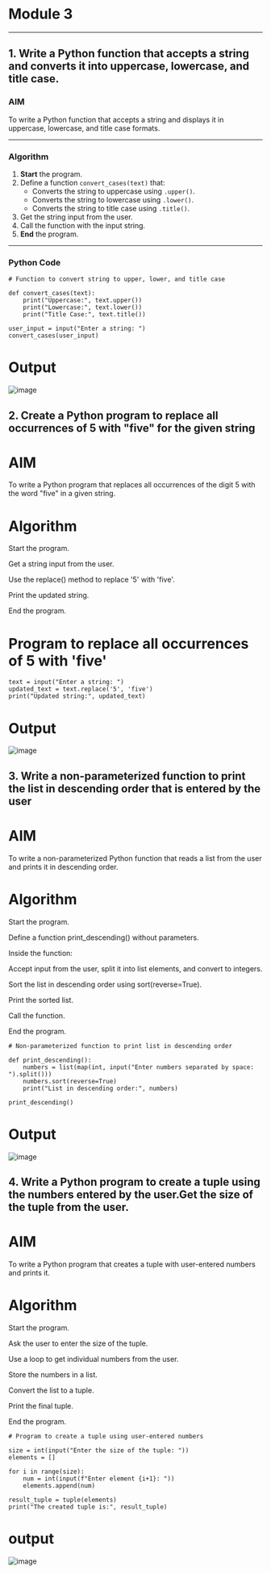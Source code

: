 # Module 3  

---

## 1. Write a Python function that accepts a string and converts it into uppercase, lowercase, and title case.

### AIM  
To write a Python function that accepts a string and displays it in uppercase, lowercase, and title case formats.

---

### Algorithm

1. **Start** the program.  
2. Define a function `convert_cases(text)` that:
   - Converts the string to uppercase using `.upper()`.
   - Converts the string to lowercase using `.lower()`.
   - Converts the string to title case using `.title()`.
3. Get the string input from the user.  
4. Call the function with the input string.  
5. **End** the program.  

---

### Python Code
```
# Function to convert string to upper, lower, and title case

def convert_cases(text):
    print("Uppercase:", text.upper())
    print("Lowercase:", text.lower())
    print("Title Case:", text.title())

user_input = input("Enter a string: ")
convert_cases(user_input)
```
# Output
![image](https://github.com/user-attachments/assets/5d3ab23d-1f35-45b9-85ff-bbe43314417b)

## 2. Create a Python program to replace all occurrences of 5 with "five" for the given string
# AIM
To write a Python program that replaces all occurrences of the digit 5 with the word "five" in a given string.

# Algorithm
Start the program.

Get a string input from the user.

Use the replace() method to replace '5' with 'five'.

Print the updated string.

End the program.

# Program to replace all occurrences of 5 with 'five'
```
text = input("Enter a string: ")
updated_text = text.replace('5', 'five')
print("Updated string:", updated_text)
```
# Output
![image](https://github.com/user-attachments/assets/4f6bbdf6-0a7c-42a8-93e0-b041fa4d888b)

## 3. Write a non-parameterized function to print the list in descending order that is entered by the user
# AIM
To write a non-parameterized Python function that reads a list from the user and prints it in descending order.

# Algorithm
Start the program.

Define a function print_descending() without parameters.

Inside the function:

Accept input from the user, split it into list elements, and convert to integers.

Sort the list in descending order using sort(reverse=True).

Print the sorted list.

Call the function.

End the program.

```
# Non-parameterized function to print list in descending order

def print_descending():
    numbers = list(map(int, input("Enter numbers separated by space: ").split()))
    numbers.sort(reverse=True)
    print("List in descending order:", numbers)

print_descending()
```
# Output
![image](https://github.com/user-attachments/assets/0ff08325-1eff-4d64-9589-da34009ae343)


## 4. Write a Python program to create a tuple using the numbers entered by the user.Get the size of the tuple from the user.
# AIM
To write a Python program that creates a tuple with user-entered numbers and prints it.

# Algorithm
Start the program.

Ask the user to enter the size of the tuple.

Use a loop to get individual numbers from the user.

Store the numbers in a list.

Convert the list to a tuple.

Print the final tuple.

End the program.

```
# Program to create a tuple using user-entered numbers

size = int(input("Enter the size of the tuple: "))
elements = []

for i in range(size):
    num = int(input(f"Enter element {i+1}: "))
    elements.append(num)

result_tuple = tuple(elements)
print("The created tuple is:", result_tuple)
```
# output 
![image](https://github.com/user-attachments/assets/e876f70f-2ecf-4f06-bc37-c5fa54620c5b)
